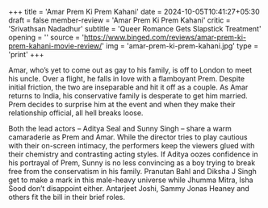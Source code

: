 +++
title = 'Amar Prem Ki Prem Kahani'
date = 2024-10-05T10:41:27+05:30
draft = false
member-review = 'Amar Prem Ki Prem Kahani'
critic = 'Srivathsan Nadadhur'
subtitle = 'Queer Romance Gets Slapstick Treatment'
opening = ''
source = 'https://www.binged.com/reviews/amar-prem-ki-prem-kahani-movie-review/'
img = 'amar-prem-ki-prem-kahani.jpg'
type = 'print'
+++

Amar, who’s yet to come out as gay to his family, is off to London to meet his uncle. Over a flight, he falls in love with a flamboyant Prem. Despite initial friction, the two are inseparable and hit it off as a couple. As Amar returns to India, his conservative family is desperate to get him married. Prem decides to surprise him at the event and when they make their relationship official, all hell breaks loose.

Both the lead actors – Aditya Seal and Sunny Singh – share a warm camaraderie as Prem and Amar. While the director tries to play cautious with their on-screen intimacy, the performers keep the viewers glued with their chemistry and contrasting acting styles. If Aditya oozes confidence in his portrayal of Prem, Sunny is no less convincing as a boy trying to break free from the conservatism in his family. Pranutan Bahl and Diksha J Singh get to make a mark in this male-heavy universe while Jhumma Mitra, Isha Sood don’t disappoint either. Antarjeet Joshi, Sammy Jonas Heaney and others fit the bill in their brief roles.
